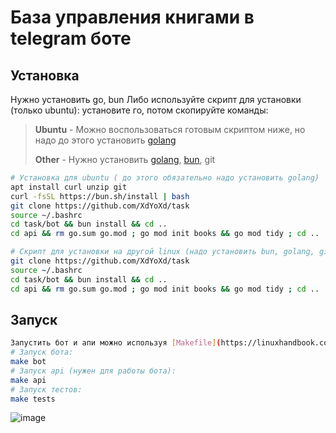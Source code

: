 # База управления книгами в telegram боте

## Установка 
Нужно установить go, bun
Либо используйте скрипт для установки (только ubuntu):
установите го, потом скопируйте команды: 
> **Ubuntu** - Можно воспользоваться готовым скриптом ниже, но надо до этого установить [golang](https://go.dev/)
> 
> **Other** - Нужно установить [golang](https://go.dev/), [bun](https://bun.sh/), git
```sh
# Установка для ubuntu ( до этого обязательно надо установить golang)
apt install curl unzip git
curl -fsSL https://bun.sh/install | bash
git clone https://github.com/XdYoXd/task
source ~/.bashrc
cd task/bot && bun install && cd ..
cd api && rm go.sum go.mod ; go mod init books && go mod tidy ; cd ..

# Скрипт для установки на другой linux (надо установить bun, golang, git)
git clone https://github.com/XdYoXd/task
source ~/.bashrc
cd task/bot && bun install && cd ..
cd api && rm go.sum go.mod ; go mod init books && go mod tidy ; cd ..
```

## Запуск 
```sh
Запустить бот и апи можно используя [Makefile](https://linuxhandbook.com/using-make/).
# Запуск бота:
make bot
# Запуск api (нужен для работы бота):
make api
# Запуск тестов:
make tests
```

![image](https://github.com/XdYoXd/task/assets/154287781/8124052f-6f10-4281-bc43-4acfaa5a1c69)

